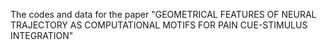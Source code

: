 The codes and data for the paper
"GEOMETRICAL FEATURES OF NEURAL TRAJECTORY AS COMPUTATIONAL MOTIFS FOR PAIN CUE-STIMULUS INTEGRATION"



